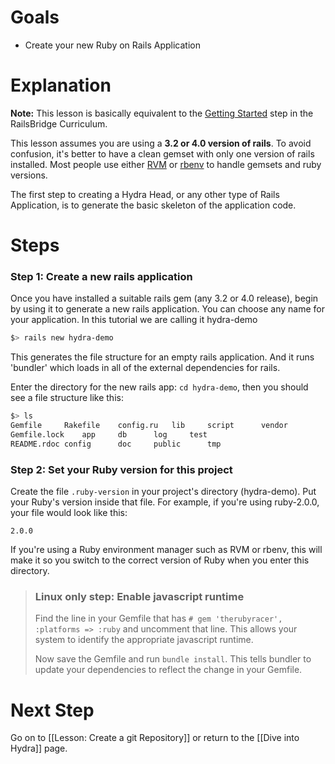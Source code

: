 # Goals
* Create your new Ruby on Rails Application

# Explanation

**Note:** This lesson is basically equivalent to the [Getting Started](http://curriculum.railsbridge.org/curriculum/getting_started) step in the RailsBridge Curriculum.

This lesson assumes you are using a **3.2 or 4.0 version of rails**.  To avoid confusion, it's better to have a clean gemset with only one version of rails installed.  Most people use either [RVM](http://rvm.io) or [rbenv](https://github.com/sstephenson/rbenv) to handle gemsets and ruby versions.

The first step to creating a Hydra Head, or any other type of Rails Application, is to generate the basic skeleton of the application code.

# Steps

### Step 1: Create a new rails application

Once you have installed a suitable rails gem (any 3.2 or 4.0 release), begin by using it to generate a new rails application.  You can choose any name for your application.  In this tutorial we are calling it hydra-demo 

```bash
$> rails new hydra-demo
```

This generates the file structure for an empty rails application. And it runs 'bundler' which loads in all of the external dependencies for rails.

Enter the directory for the new rails app: ```cd hydra-demo```, then you should see a file structure like this:

```bash
$> ls
Gemfile		Rakefile	config.ru	lib		script		vendor
Gemfile.lock	app		db		log		test
README.rdoc	config		doc		public		tmp
```

### Step 2: Set your Ruby version for this project

Create the file ```.ruby-version``` in your project's directory (hydra-demo). Put your Ruby's version inside that file. For example, if you're using ruby-2.0.0, your file would look like this:

```text
2.0.0
```

If you're using a Ruby environment manager such as RVM or rbenv, this will make it so you switch to the correct version of Ruby when you enter this directory.

> ### Linux only step: Enable javascript runtime
>
> Find the line in your Gemfile that has ```# gem 'therubyracer', :platforms => :ruby``` and uncomment that line.  This allows your system to identify the appropriate javascript runtime.
>
> Now save the Gemfile and run ```bundle install```. This tells bundler to update your dependencies to reflect the change in your Gemfile.

# Next Step
Go on to [[Lesson: Create a git Repository]] or return to the [[Dive into Hydra]] page.